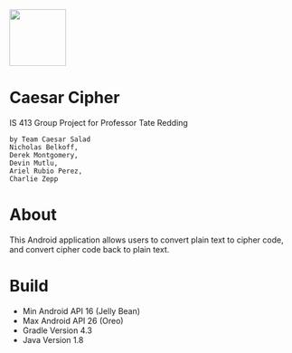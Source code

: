 <img src="https://raw.githubusercontent.com/dmutlu/CaesarCipher/master/app/src/main/web_ic_launcher.png" width="100" height="100"/>

# Caesar Cipher
IS 413 Group Project for Professor Tate Redding

    by Team Caesar Salad
    Nicholas Belkoff,
    Derek Montgomery,
    Devin Mutlu,
    Ariel Rubio Perez,
    Charlie Zepp

# About
This Android application allows users to convert plain text to cipher code, and convert cipher code back to plain text.

# Build
- Min Android API 16 (Jelly Bean)
- Max Android API 26 (Oreo)
- Gradle Version 4.3
- Java Version 1.8
